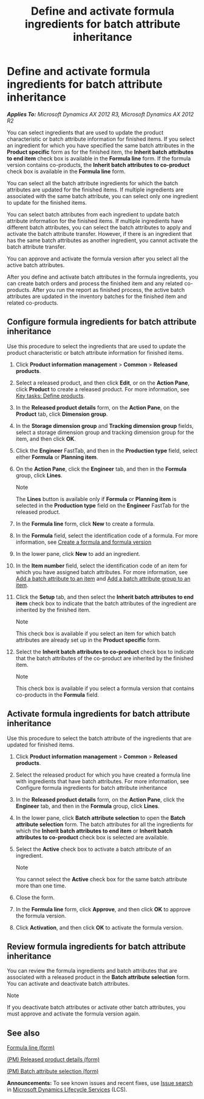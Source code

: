 ﻿---
title: Define and activate formula ingredients for batch attribute inheritance
TOCTitle: Define and activate formula ingredients for batch attribute inheritance
ms:assetid: a92bb607-fccb-403a-9d40-625467f77d05
ms:mtpsurl: https://technet.microsoft.com/en-us/library/JJ838745(v=AX.60)
ms:contentKeyID: 50120628
ms.date: 04/18/2014
mtps_version: v=AX.60
---

# Define and activate formula ingredients for batch attribute inheritance 


_**Applies To:** Microsoft Dynamics AX 2012 R3, Microsoft Dynamics AX 2012 R2_

You can select ingredients that are used to update the product characteristic or batch attribute information for finished items. If you select an ingredient for which you have specified the same batch attributes in the **Product specific** form as for the finished item, the **Inherit batch attributes to end item** check box is available in the **Formula line** form. If the formula version contains co-products, the **Inherit batch attributes to co-product** check box is available in the **Formula line** form.

You can select all the batch attribute ingredients for which the batch attributes are updated for the finished items. If multiple ingredients are associated with the same batch attribute, you can select only one ingredient to update for the finished items.

You can select batch attributes from each ingredient to update batch attribute information for the finished items. If multiple ingredients have different batch attributes, you can select the batch attributes to apply and activate the batch attribute transfer. However, if there is an ingredient that has the same batch attributes as another ingredient, you cannot activate the batch attribute transfer.

You can approve and activate the formula version after you select all the active batch attributes.

After you define and activate batch attributes in the formula ingredients, you can create batch orders and process the finished item and any related co-products. After you run the report as finished process, the active batch attributes are updated in the inventory batches for the finished item and related co-products.

## Configure formula ingredients for batch attribute inheritance

Use this procedure to select the ingredients that are used to update the product characteristic or batch attribute information for finished items.

1.  Click **Product information management** \> **Common** \> **Released products**.

2.  Select a released product, and then click **Edit**, or on the **Action Pane**, click **Product** to create a released product. For more information, see [Key tasks: Define products](key-tasks-define-products.md).

3.  In the **Released product details** form, on the **Action Pane**, on the **Product** tab, click **Dimension group**.

4.  In the **Storage dimension group** and **Tracking dimension group** fields, select a storage dimension group and tracking dimension group for the item, and then click **OK**.

5.  Click the **Engineer** FastTab, and then in the **Production type** field, select either **Formula** or **Planning item**.

6.  On the **Action Pane**, click the **Engineer** tab, and then in the **Formula** group, click **Lines**.
    

    > [!NOTE]
    > <P>The <STRONG>Lines</STRONG> button is available only if <STRONG>Formula</STRONG> or <STRONG>Planning item</STRONG> is selected in the <STRONG>Production type</STRONG> field on the <STRONG>Engineer</STRONG> FastTab for the released product.</P>



7.  In the **Formula line** form, click **New** to create a formula.

8.  In the **Formula** field, select the identification code of a formula. For more information, see [Create a formula and formula version](create-a-formula-and-formula-version.md)

9.  In the lower pane, click **New** to add an ingredient.

10. In the **Item number** field, select the identification code of an item for which you have assigned batch attributes. For more information, see [Add a batch attribute to an item](add-a-batch-attribute-to-an-item.md) and [Add a batch attribute group to an item](add-a-batch-attribute-group-to-an-item.md).

11. Click the **Setup** tab, and then select the **Inherit batch attributes to end item** check box to indicate that the batch attributes of the ingredient are inherited by the finished item.
    

    > [!NOTE]
    > <P>This check box is available if you select an item for which batch attributes are already set up in the <STRONG>Product specific</STRONG> form.</P>



12. Select the **Inherit batch attributes to co-product** check box to indicate that the batch attributes of the co-product are inherited by the finished item.
    

    > [!NOTE]
    > <P>This check box is available if you select a formula version that contains co-products in the <STRONG>Formula</STRONG> field.</P>



## Activate formula ingredients for batch attribute inheritance

Use this procedure to select the batch attribute of the ingredients that are updated for finished items.

1.  Click **Product information management** \> **Common** \> **Released products**.

2.  Select the released product for which you have created a formula line with ingredients that have batch attributes. For more information, see Configure formula ingredients for batch attribute inheritance

3.  In the **Released product details** form, on the **Action Pane**, click the **Engineer** tab, and then in the **Formula** group, click **Lines**.

4.  In the lower pane, click **Batch attribute selection** to open the **Batch attribute selection** form. The batch attributes for all the ingredients for which the **Inherit batch attributes to end item** or **Inherit batch attributes to co-product** check box is selected are available.

5.  Select the **Active** check box to activate a batch attribute of an ingredient.
    

    > [!NOTE]
    > <P>You cannot select the <STRONG>Active</STRONG> check box for the same batch attribute more than one time.</P>



6.  Close the form.

7.  In the **Formula line** form, click **Approve**, and then click **OK** to approve the formula version.

8.  Click **Activation**, and then click **OK** to activate the formula version.

## Review formula ingredients for batch attribute inheritance

You can review the formula ingredients and batch attributes that are associated with a released product in the **Batch attribute selection** form. You can activate and deactivate batch attributes.


> [!NOTE]
> <P>If you deactivate batch attributes or activate other batch attributes, you must approve and activate the formula version again.</P>



## See also

[Formula line (form)](https://technet.microsoft.com/en-us/library/hh352331\(v=ax.60\))

[(PM) Released product details (form)](https://technet.microsoft.com/en-us/library/hh352306\(v=ax.60\))

[(PM) Batch attribute selection (form)](https://technet.microsoft.com/en-us/library/jj838761\(v=ax.60\))

  
**Announcements:** To see known issues and recent fixes, use [Issue search](http://go.microsoft.com/fwlink/?linkid=389258) in [Microsoft Dynamics Lifecycle Services](http://go.microsoft.com/fwlink/?linkid=306505) (LCS).

